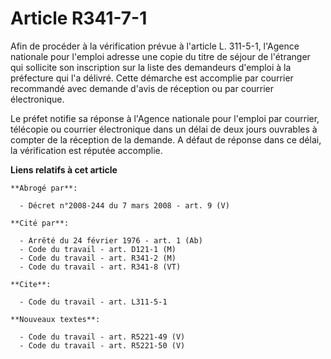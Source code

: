 # Article R341-7-1

Afin de procéder à la vérification prévue à l'article L. 311-5-1, l'Agence nationale pour l'emploi adresse une copie du titre
de séjour de l'étranger qui sollicite son inscription sur la liste des demandeurs d'emploi à la préfecture qui l'a délivré.
Cette démarche est accomplie par courrier recommandé avec demande d'avis de réception ou par courrier électronique.

Le préfet notifie sa réponse à l'Agence nationale pour l'emploi par courrier, télécopie ou courrier électronique dans un
délai de deux jours ouvrables à compter de la réception de la demande. A défaut de réponse dans ce délai, la vérification est
réputée accomplie.

**Liens relatifs à cet article**

	**Abrogé par**:

	  - Décret n°2008-244 du 7 mars 2008 - art. 9 (V)

	**Cité par**:

	  - Arrêté du 24 février 1976 - art. 1 (Ab)
	  - Code du travail - art. D121-1 (M)
	  - Code du travail - art. R341-2 (M)
	  - Code du travail - art. R341-8 (VT)

	**Cite**:

	  - Code du travail - art. L311-5-1

	**Nouveaux textes**:

	  - Code du travail - art. R5221-49 (V)
	  - Code du travail - art. R5221-50 (V)
